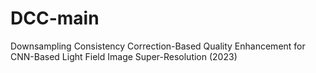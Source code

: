 # DCC-main
Downsampling Consistency Correction-Based Quality Enhancement for CNN-Based Light Field Image Super-Resolution (2023)
